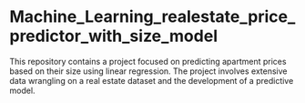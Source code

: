 # Machine_Learning_realestate_price_predictor_with_size_model
This repository contains a project focused on predicting apartment prices based on their size using linear regression. The project involves extensive data wrangling on a real estate dataset and the development of a predictive model.
